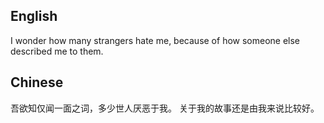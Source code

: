## English

I wonder how many strangers hate me, because of how someone else described me to them.

## Chinese
吾欲知仅闻一面之词，多少世人厌恶于我。
关于我的故事还是由我来说比较好。

